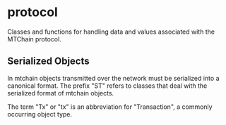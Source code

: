 # protocol

Classes and functions for handling data and
values associated with the MTChain protocol.

## Serialized Objects

In mtchain objects transmitted over the network must be
serialized into a canonical format. The prefix "ST" refers
to classes that deal with the serialized format of mtchain
objects.

The term "Tx" or "tx" is an abbreviation for "Transaction",
a commonly occurring object type.
